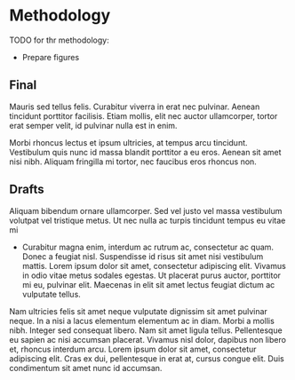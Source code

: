 # Methodology

TODO for thr methodology:

- Prepare figures


## Final

Mauris sed tellus felis. Curabitur viverra in erat nec pulvinar. Aenean tincidunt porttitor facilisis. Etiam mollis, elit nec auctor ullamcorper, tortor erat semper velit, id pulvinar nulla est in enim.

Morbi rhoncus lectus et ipsum ultricies, at tempus arcu tincidunt. Vestibulum quis nunc id massa blandit porttitor a eu eros. Aenean sit amet nisi nibh. Aliquam fringilla mi tortor, nec faucibus eros rhoncus non.


## Drafts

Aliquam bibendum ornare ullamcorper. Sed vel justo vel massa vestibulum volutpat vel tristique metus. Ut nec nulla ac turpis tincidunt tempus eu vitae mi

- Curabitur magna enim, interdum ac rutrum ac, consectetur ac quam. Donec a feugiat nisl. Suspendisse id risus sit amet nisi vestibulum mattis. Lorem ipsum dolor sit amet, consectetur adipiscing elit. Vivamus in odio vitae metus sodales egestas. Ut placerat purus auctor, porttitor mi eu, pulvinar elit. Maecenas in elit sit amet lectus feugiat dictum ac vulputate tellus.

Nam ultricies felis sit amet neque vulputate dignissim sit amet pulvinar neque. In a nisi a lacus elementum elementum ac in diam. Morbi a mollis nibh. Integer sed consequat libero. Nam sit amet ligula tellus. Pellentesque eu sapien ac nisi accumsan placerat. Vivamus nisl dolor, dapibus non libero et, rhoncus interdum arcu. Lorem ipsum dolor sit amet, consectetur adipiscing elit. Cras ex dui, pellentesque in erat at, cursus congue elit. Duis condimentum sit amet nunc id accumsan.